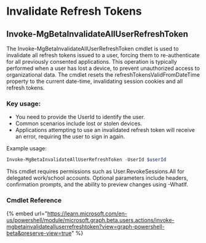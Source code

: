# Invalidate Refresh Tokens

## Invoke-MgBetaInvalidateAllUserRefreshToken&#x20;

The Invoke-MgBetaInvalidateAllUserRefreshToken cmdlet is used to invalidate all refresh tokens issued to a user, forcing them to re-authenticate for all previously consented applications. This operation is typically performed when a user has lost a device, to prevent unauthorized access to organizational data. The cmdlet resets the refreshTokensValidFromDateTime property to the current date-time, invalidating session cookies and all refresh tokens.

### Key usage:

* You need to provide the UserId to identify the user.
* Common scenarios include lost or stolen devices.
* Applications attempting to use an invalidated refresh token will receive an error, requiring the user to sign in again.

Example usage:

```powershell
Invoke-MgBetaInvalidateAllUserRefreshToken -UserId $userId
```

This cmdlet requires permissions such as User.RevokeSessions.All for delegated work/school accounts. Optional parameters include headers, confirmation prompts, and the ability to preview changes using -WhatIf.

### Cmdlet Reference

{% embed url="https://learn.microsoft.com/en-us/powershell/module/microsoft.graph.beta.users.actions/invoke-mgbetainvalidatealluserrefreshtoken?view=graph-powershell-beta&preserve-view=true" %}
